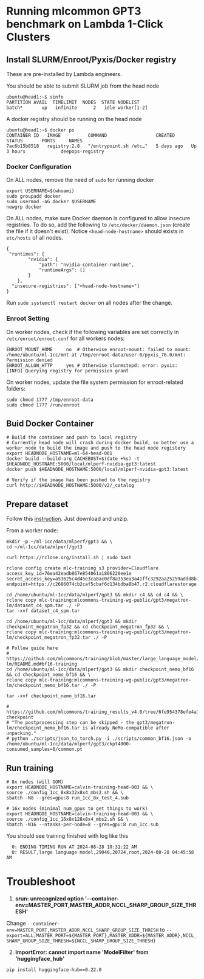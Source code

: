 # Running mlcommon GPT3 benchmark on Lambda 1-Click Clusters

## Install SLURM/Enroot/Pyxis/Docker registry
These are pre-installed by Lambda engineers. 

You should be able to submit SLURM job from the head node
```
ubuntu@head1:~$ sinfo
PARTITION AVAIL  TIMELIMIT  NODES  STATE NODELIST
batch*       up   infinite      2   idle worker[1-2]
```

A docker registry should be running on the head node
```
ubuntu@head1:~$ docker ps
CONTAINER ID   IMAGE          COMMAND                  CREATED      STATUS       PORTS     NAMES
7ac6b15b8518   registry:2.8   "/entrypoint.sh /etc…"   5 days ago   Up 3 hours             deepops-registry
``` 

### Docker Configuration

On ALL nodes, remove the need of `sudo` for running docker
```
export USERNAME=$(whoami)
sudo groupadd docker
sudo usermod -aG docker $USERNAME
newgrp docker
```

On ALL nodes, make sure Docker daemon is configured to allow insecure registries. To do so, add the following to `/etc/docker/daemon.json` (create the file if it doesn't exist). Notice `<head-node-hostname>` should exists in `etc/hosts` of all nodes.  

```
{
 "runtimes": {
        "nvidia": {
            "path": "nvidia-container-runtime",
            "runtimeArgs": []
        }
    },
  "insecure-registries": ["<head-node-hostname>"]
}
```

Run `sudo systemctl restart docker` on all nodes after the change.

### Enroot Setting
On worker nodes, check if the following variables are set correctly in `/etc/enroot/enroot.conf` for all workers nodes:
```
ENROOT_MOUNT_HOME     no  # Otherwise enroot-mount: failed to mount: /home/ubuntu/ml-1cc/mnt at /tmp/enroot-data/user-0/pyxis_76.0/mnt: Permission denied
ENROOT_ALLOW_HTTP     yes # Otherwise slurmstepd: error: pyxis:     [INFO] Querying registry for permission grant
```

On worker nodes, update the file system permission for enroot-related folders: 
```
sudo chmod 1777 /tmp/enroot-data
sudo chmod 1777 /run/enroot
```

## Buid Docker Container

```
# Build the container and push to local registry
# Currently head node will crash during docker build, so better use a worker node to build the image and push to the head node registery
export HEADNODE_HOSTNAME=ml-64-head-001
docker build --build-arg CACHEBUST=$(date +%s) -t $HEADNODE_HOSTNAME:5000/local/mlperf-nvidia-gpt3:latest .
docker push $HEADNODE_HOSTNAME:5000/local/mlperf-nvidia-gpt3:latest

# Verify if the image has been pushed to the registry
curl http://$HEADNODE_HOSTNAME:5000/v2/_catalog
```

## Prepare dataset

Follow this [instruction](https://github.com/mlcommons/training/blob/master/large_language_model/megatron-lm/README.md#s3-artifacts-download). Just download and unzip.

From a worker node:
```
mkdir -p ~/ml-1cc/data/mlperf/gpt3 && \
cd ~/ml-1cc/data/mlperf/gpt3

curl https://rclone.org/install.sh | sudo bash

rclone config create mlc-training s3 provider=Cloudflare access_key_id=76ea42eadb867e854061a1806220ee1e secret_access_key=a53625c4d45e3ca8ac0df8a353ea3a41ffc3292aa25259addd8b7dc5a6ce2936 endpoint=https://c2686074cb2caf5cbaf6d134bdba8b47.r2.cloudflarestorage.com

cd /home/ubuntu/ml-1cc/data/mlperf/gpt3 && mkdir c4 && cd c4 && \
rclone copy mlc-training:mlcommons-training-wg-public/gpt3/megatron-lm/dataset_c4_spm.tar ./ -P
tar -xvf dataset_c4_spm.tar

cd /home/ubuntu/ml-1cc/data/mlperf/gpt3 && mkdir checkpoint_megatron_fp32 && cd checkpoint_megatron_fp32 && \
rclone copy mlc-training:mlcommons-training-wg-public/gpt3/megatron-lm/checkpoint_megatron_fp32.tar ./ -P

# Follow guide here
# https://github.com/mlcommons/training/blob/master/large_language_model/megatron-lm/README.md#bf16-training
cd /home/ubuntu/ml-1cc/data/mlperf/gpt3 && mkdir checkpoint_nemo_bf16 && cd checkpoint_nemo_bf16 && \
rclone copy mlc-training:mlcommons-training-wg-public/gpt3/megatron-lm/checkpoint_nemo_bf16.tar ./ -P

tar -xvf checkpoint_nemo_bf16.tar

# https://github.com/mlcommons/training_results_v4.0/tree/6fe954378efe4a1a1bd665550b18ff8f26018def/NVIDIA/benchmarks/gpt3/implementations/nemo#model-checkpoint
# "The postprocessing step can be skipped - the gpt3/megatron-lm/checkpoint_nemo_bf16.tar is already NeMo-compatible after unpacking."
# python ./scripts/json_to_torch.py -i ./scripts/common_bf16.json -o /home/ubuntu/ml-1cc/data/mlperf/gpt3/ckpt4000-consumed_samples=0/common.pt

```

## Run training

```
# 8x nodes (will OOM)
export HEADNODE_HOSTNAME=calvin-training-head-003 && \
source ./config_1cc_8x8x32x8x4_mbs2.sh && \
sbatch -N8 --gres=gpu:8 run_1cc_8x_test_4.sub

# 16x nodes (minimal num_gpus to get things to work)
export HEADNODE_HOSTNAME=calvin-training-head-003 && \
source ./config_1cc_16x8x128x8x4_mbs2.sh && \
sbatch -N16 --ntasks-per-node=8 --gres=gpu:8 run_1cc.sub
```

You should see training finished with log like this
```
  0: ENDING TIMING RUN AT 2024-08-28 10:31:22 AM
  0: RESULT,large language model,29046,20724,root,2024-08-28 04:45:58 AM
```

# Troubleshoot

1. __srun: unrecognized option '--container-env=MASTER_PORT,MASTER_ADDR,NCCL_SHARP_GROUP_SIZE_THRESH'__

Change `--container-env=MASTER_PORT,MASTER_ADDR,NCCL_SHARP_GROUP_SIZE_THRESH` to `--export=ALL,MASTER_PORT=${MASTER_PORT},MASTER_ADDR=${MASTER_ADDR},NCCL_SHARP_GROUP_SIZE_THRESH=${NCCL_SHARP_GROUP_SIZE_THRESH}`


2. __ImportError: cannot import name 'ModelFilter' from 'huggingface_hub'__

```
pip install huggingface-hub==0.22.0
```